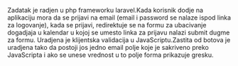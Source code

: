 Zadatak je radjen u php frameworku laravel.Kada korisnik dodje na aplikaciju mora da se prijavi na email (email i password se nalaze ispod linka za logovanje), kada se prijavi,
redirektuje se na formu za ubacivanje dogadjaja u kalendar u kojoj se umesto linka za prijavu nalazi submit dugme za formu.
Uradjena je klijentska validacija u JavaScriptu.Zastita od botova je uradjena tako da postoji jos jedno email polje koje je sakriveno preko JavaScripta i ako se unese vrednost u to polje forma prikazuje gresku.

